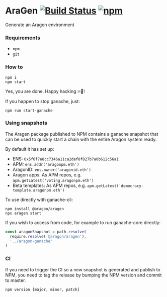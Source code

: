 # AraGen [![Build Status](https://travis-ci.org/aragon/aragen.svg?branch=master)](https://travis-ci.org/aragon/aragen) [![npm](https://img.shields.io/npm/v/@aragon/aragen.svg?style=for-the-badge)](https://www.npmjs.com/package/@aragon/aragen)

Generate an Aragon environment

### Requirements

- `npm`
- `git`

### How to

```
npm i
npm start
```

Yes, you are done. Happy hacking 🔥🦅!

If you happen to stop ganache, just:

```
npm run start-ganache
```

### Using snapshots

The Aragen package published to NPM contains a ganache snapshot that can be used to quickly start a chain with the entire Aragon system ready.

By default it has set up:

- ENS: `0x5f6f7e8cc7346a11ca2def8f827b7a0b612c56a1`
- APM: `ens.addr('aragonpm.eth')`
- AragonID: `ens.owner('aragonid.eth')`
- Aragon apps: As APM repos, e.g. `apm.getLatest('voting.aragonpm.eth')`
- Beta templates: As APM repos, e.g. `apm.getLatest('democracy-template.aragonpm.eth')`

To use directly with ganache-cli:

```
npm install @aragon/aragen
npx aragen start
```

If you wish to access from code, for example to run ganache-core directly:

```js
const aragonSnapshot = path.resolve(
  require.resolve('@aragon/aragen'),
  '../aragon-ganache'
)
```

### CI

If you need to trigger the CI so a new snapshot is generated and publish to NPM, you need to tag the release by bumping the NPM version and commit to master.

```
npm version [major, minor, patch]
```
